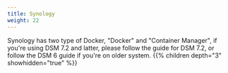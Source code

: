 ```yaml
---
title: Synology
weight: 22
---
```

Synology has two type of Docker, "Docker" and "Container Manager", if you're using DSM 7.2 and latter, please follow the guide for DSM 7.2, or follow the DSM 6 guide if you're on older system.
{{% children depth="3" showhidden="true" %}}